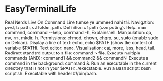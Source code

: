 # EasyTerminalLife
Real Nerds Live On Command Line
tumse ye ummeed nahi thi.
Navigation: pwd, ls path, cd folder_path. Definition of path (computing).
Help: man command, command --help, command -h, Explainshell.
Manipulation: cp, mv, rm, mkdir, ln.
Permissions: chmod, chown, chgrp, su, sudo (enable sudo on Debian).
Display a line of text: echo, echo $PATH (show the content of variable $PATH).
Text editor: nano.
Visualization: cat, more, less, head, tail.
Redirect standard output to a file: command > file.
Execute multiple commands (AND): command1 && command2 && commandN.
Execute a command in the background: command &.
Run an executable in the current directory that is not in your $PATH: ./executable.
Run a Bash script: bash script.sh. Executable with header #!/bin/bash.
